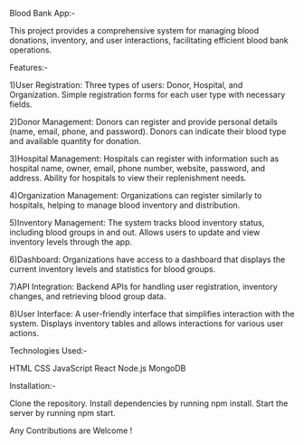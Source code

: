 Blood Bank App:-

This project provides a comprehensive system for managing blood donations, inventory, and user interactions, facilitating efficient blood bank operations.

Features:-

1)User Registration:
Three types of users: Donor, Hospital, and Organization.
Simple registration forms for each user type with necessary fields.

2)Donor Management:
Donors can register and provide personal details (name, email, phone, and password).
Donors can indicate their blood type and available quantity for donation.

3)Hospital Management:
Hospitals can register with information such as hospital name, owner, email, phone number, website, password, and address.
Ability for hospitals to view their replenishment needs.

4)Organization Management:
Organizations can register similarly to hospitals, helping to manage blood inventory and distribution.

5)Inventory Management:
The system tracks blood inventory status, including blood groups in and out.
Allows users to update and view inventory levels through the app.

6)Dashboard:
Organizations have access to a dashboard that displays the current inventory levels and statistics for blood groups.

7)API Integration:
Backend APIs for handling user registration, inventory changes, and retrieving blood group data.

8)User Interface:
A user-friendly interface that simplifies interaction with the system.
Displays inventory tables and allows interactions for various user actions.

Technologies Used:-

HTML
CSS
JavaScript
React
Node.js
MongoDB


Installation:-

Clone the repository.
Install dependencies by running npm install.
Start the server by running npm start.

Any Contributions are Welcome !

